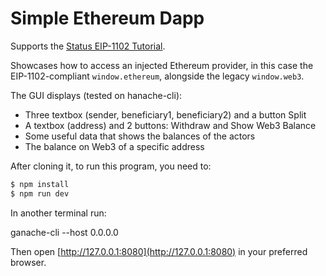 # Simple Ethereum Dapp

Supports the [Status EIP-1102 Tutorial](http://www.status.im/developer_tools/run_on_status/tutorial_2_must_do.html).

Showcases how to access an injected Ethereum provider, in this case the EIP-1102-compliant `window.ethereum`, alongside the legacy `window.web3`.

The GUI displays (tested on hanache-cli):

* Three textbox (sender, beneficiary1, beneficiary2) and a button Split
* A textbox (address) and 2 buttons: Withdraw and Show Web3 Balance
* Some useful data that shows the balances of the actors
* The balance on Web3 of a specific address

After cloning it, to run this program, you need to:

```sh
$ npm install
$ npm run dev
```

In another terminal run:

ganache-cli --host 0.0.0.0

Then open [http://127.0.0.1:8080](http://127.0.0.1:8080) in your preferred browser.
